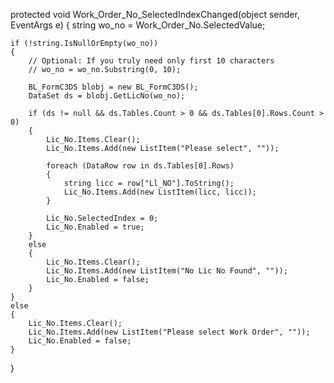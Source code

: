 protected void Work_Order_No_SelectedIndexChanged(object sender, EventArgs e)
{
    string wo_no = Work_Order_No.SelectedValue;

    if (!string.IsNullOrEmpty(wo_no))
    {
        // Optional: If you truly need only first 10 characters
        // wo_no = wo_no.Substring(0, 10); 

        BL_FormC3DS blobj = new BL_FormC3DS();
        DataSet ds = blobj.GetLicNo(wo_no);

        if (ds != null && ds.Tables.Count > 0 && ds.Tables[0].Rows.Count > 0)
        {
            Lic_No.Items.Clear();
            Lic_No.Items.Add(new ListItem("Please select", ""));

            foreach (DataRow row in ds.Tables[0].Rows)
            {
                string licc = row["Ll_NO"].ToString();
                Lic_No.Items.Add(new ListItem(licc, licc));
            }

            Lic_No.SelectedIndex = 0;
            Lic_No.Enabled = true;
        }
        else
        {
            Lic_No.Items.Clear();
            Lic_No.Items.Add(new ListItem("No Lic No Found", ""));
            Lic_No.Enabled = false;
        }
    }
    else
    {
        Lic_No.Items.Clear();
        Lic_No.Items.Add(new ListItem("Please select Work Order", ""));
        Lic_No.Enabled = false;
    }
}
